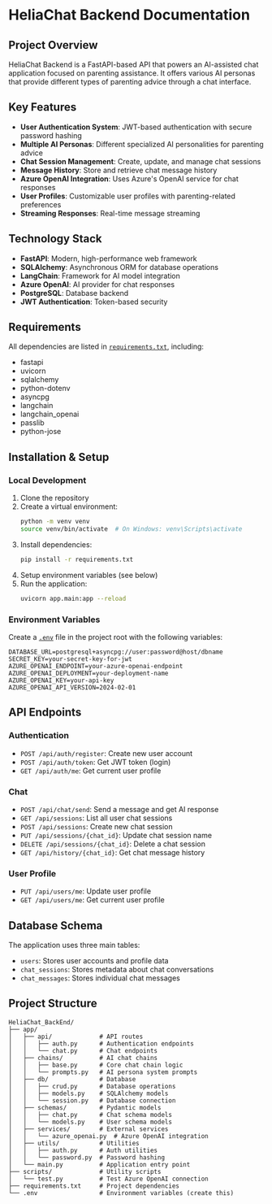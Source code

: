 # HeliaChat Backend Documentation

## Project Overview

HeliaChat Backend is a FastAPI-based API that powers an AI-assisted chat application focused on parenting assistance. It offers various AI personas that provide different types of parenting advice through a chat interface.

## Key Features

- **User Authentication System**: JWT-based authentication with secure password hashing
- **Multiple AI Personas**: Different specialized AI personalities for parenting advice
- **Chat Session Management**: Create, update, and manage chat sessions
- **Message History**: Store and retrieve chat message history
- **Azure OpenAI Integration**: Uses Azure's OpenAI service for chat responses
- **User Profiles**: Customizable user profiles with parenting-related preferences
- **Streaming Responses**: Real-time message streaming

## Technology Stack

- **FastAPI**: Modern, high-performance web framework
- **SQLAlchemy**: Asynchronous ORM for database operations
- **LangChain**: Framework for AI model integration
- **Azure OpenAI**: AI provider for chat responses
- **PostgreSQL**: Database backend
- **JWT Authentication**: Token-based security

## Requirements

All dependencies are listed in [`requirements.txt`](requirements.txt), including:
- fastapi
- uvicorn
- sqlalchemy
- python-dotenv
- asyncpg
- langchain
- langchain_openai
- passlib
- python-jose

## Installation & Setup

### Local Development

1. Clone the repository
2. Create a virtual environment:
   ```bash
   python -m venv venv
   source venv/bin/activate  # On Windows: venv\Scripts\activate
   ```
3. Install dependencies:
   ```bash
   pip install -r requirements.txt
   ```
4. Setup environment variables (see below)
5. Run the application:
   ```bash
   uvicorn app.main:app --reload
   ```

### Environment Variables

Create a [`.env`](.env) file in the project root with the following variables:

```
DATABASE_URL=postgresql+asyncpg://user:password@host/dbname
SECRET_KEY=your-secret-key-for-jwt
AZURE_OPENAI_ENDPOINT=your-azure-openai-endpoint
AZURE_OPENAI_DEPLOYMENT=your-deployment-name
AZURE_OPENAI_KEY=your-api-key
AZURE_OPENAI_API_VERSION=2024-02-01
```

## API Endpoints

### Authentication

- `POST /api/auth/register`: Create new user account
- `POST /api/auth/token`: Get JWT token (login)
- `GET /api/auth/me`: Get current user profile

### Chat

- `POST /api/chat/send`: Send a message and get AI response
- `GET /api/sessions`: List all user chat sessions
- `POST /api/sessions`: Create new chat session
- `PUT /api/sessions/{chat_id}`: Update chat session name
- `DELETE /api/sessions/{chat_id}`: Delete a chat session
- `GET /api/history/{chat_id}`: Get chat message history

### User Profile

- `PUT /api/users/me`: Update user profile
- `GET /api/users/me`: Get current user profile

## Database Schema

The application uses three main tables:
- `users`: Stores user accounts and profile data
- `chat_sessions`: Stores metadata about chat conversations
- `chat_messages`: Stores individual chat messages

## Project Structure

```
HeliaChat_BackEnd/
├── app/
│   ├── api/             # API routes
│   │   ├── auth.py      # Authentication endpoints
│   │   └── chat.py      # Chat endpoints
│   ├── chains/          # AI chat chains
│   │   ├── base.py      # Core chat chain logic
│   │   └── prompts.py   # AI persona system prompts
│   ├── db/              # Database
│   │   ├── crud.py      # Database operations
│   │   ├── models.py    # SQLAlchemy models
│   │   └── session.py   # Database connection
│   ├── schemas/         # Pydantic models
│   │   ├── chat.py      # Chat schema models
│   │   └── models.py    # User schema models
│   ├── services/        # External services
│   │   └── azure_openai.py  # Azure OpenAI integration
│   ├── utils/           # Utilities
│   │   ├── auth.py      # Auth utilities
│   │   └── password.py  # Password hashing
│   └── main.py          # Application entry point
├── scripts/             # Utility scripts
│   └── test.py          # Test Azure OpenAI connection
├── requirements.txt     # Project dependencies
└── .env                 # Environment variables (create this)
```

